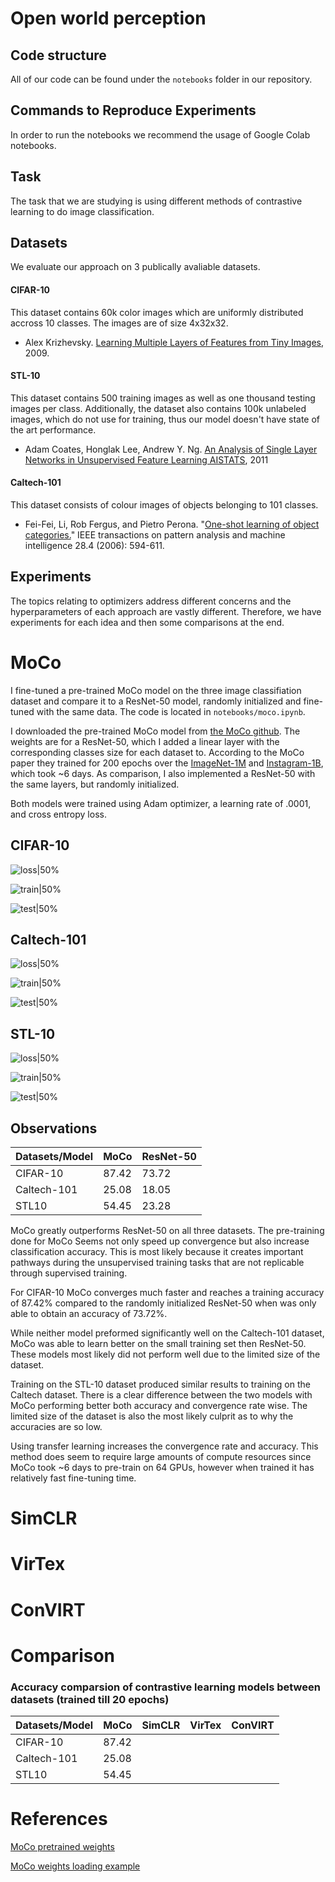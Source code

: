 # Open world perception

## Code structure

All of our code can be found under the `notebooks` folder in our repository. 

## Commands to Reproduce Experiments

In order to run the notebooks we recommend the usage of Google Colab notebooks. 

## Task

The task that we are studying is using different methods of contrastive learning to do image classification.

## Datasets

We evaluate our approach on 3 publically avaliable datasets. 

#### CIFAR-10

This dataset contains 60k color images which are uniformly distributed accross 10 classes. The images are of size 4x32x32. 
- Alex Krizhevsky. [Learning Multiple Layers of Features from Tiny Images](https://www.cs.toronto.edu/~kriz/learning-features-2009-TR.pdf), 2009.

#### STL-10

This dataset contains 500 training images as well as one thousand testing images per class. Additionally, the dataset also contains 100k unlabeled images, which do not use for training, thus our model doesn't have state of the art performance.

- Adam Coates, Honglak Lee, Andrew Y. Ng. [An Analysis of Single Layer Networks in Unsupervised Feature Learning AISTATS](https://cs.stanford.edu/~acoates/papers/coatesleeng_aistats_2011.pdf), 2011

#### Caltech-101

This dataset consists of colour images of objects belonging to 101 classes. 
- Fei-Fei, Li, Rob Fergus, and Pietro Perona. "[One-shot learning of object categories.](http://vision.stanford.edu/documents/Fei-FeiFergusPerona2006.pdf)" IEEE transactions on pattern analysis and machine intelligence 28.4 (2006): 594-611.

## Experiments

The topics relating to optimizers address different concerns and the hyperparameters of each approach are vastly different. Therefore, we have experiments for each idea and then some comparisons at the end.

# MoCo
I fine-tuned a pre-trained MoCo model on the three image classifiation dataset and compare it to a ResNet-50 model, randomly initialized and fine-tuned with the same data. The code is located in `notebooks/moco.ipynb`.

I downloaded the pre-trained MoCo model from [the MoCo github](https://github.com/facebookresearch/moco). The weights are for a ResNet-50, which I added a linear layer with the corresponding classes size for each dataset to. According to the MoCo paper they trained for 200 epochs over the [ImageNet-1M](https://www.image-net.org) and [Instagram-1B](https://paperswithcode.com/dataset/ig-1b-targeted), which took ~6 days. As comparison, I also implemented a ResNet-50 with the same layers, but randomly initialized.

Both models were trained using Adam optimizer, a learning rate of .0001, and cross entropy loss.

## CIFAR-10

![loss|50%](images/train_loss_cifar.png)

![train|50%](images/train_acc_cifar.png)

![test|50%](images/test_acc_cifar.png)

## Caltech-101

![loss|50%](images/train_loss_cal.png)

![train|50%](images/train_acc_cal.png)

![test|50%](images/test_acc_cal.png)

## STL-10

![loss|50%](images/train_loss_stl.png)

![train|50%](images/train_acc_stl.png)

![test|50%](images/test_acc_stl.png)

## Observations

| Datasets/Model | MoCo | ResNet-50 |
|---|---|---|
| CIFAR-10 | 87.42 | 73.72 |
| Caltech-101 | 25.08 | 18.05 |
| STL10 | 54.45 | 23.28 | 

MoCo greatly outperforms ResNet-50 on all three datasets. The pre-training done for MoCo Seems not only speed up convergence but also increase classification accuracy. This is most likely because it creates important pathways during the unsupervised training tasks that are not replicable through supervised training.

For CIFAR-10 MoCo converges much faster and reaches a training accuracy of 87.42% compared to the randomly initialized ResNet-50 when was only able to obtain an accuracy of 73.72%. 

While neither model preformed significantly well on the Caltech-101 dataset, MoCo was able to learn better on the small training set then ResNet-50. These models most likely did not perform well due to the limited size of the dataset.

Training on the STL-10 dataset produced similar results to training on the Caltech dataset. There is a clear difference between the two models with MoCo performing better both accuracy and convergence rate wise. The limited size of the dataset is also the most likely culprit as to why the accuracies are so low.

Using transfer learning increases the convergence rate and accuracy. This method does seem to require large amounts of compute resources since MoCo took ~6 days to pre-train on 64 GPUs, however when trained it has relatively fast fine-tuning time.


# SimCLR

# VirTex

# ConVIRT

# Comparison

### Accuracy comparsion of contrastive learning models between datasets (trained till 20 epochs) 

| Datasets/Model | MoCo | SimCLR | VirTex | ConVIRT |
|---|---|---|---|---|
| CIFAR-10 | 87.42 |  |  |   | 
| Caltech-101 | 25.08 |  |  |  | 
| STL10 | 54.45 |  |  |  |  

# References

[MoCo pretrained weights](https://github.com/facebookresearch/moco)

[MoCo weights loading example](https://discuss.pytorch.org/t/how-to-load-moco-model-weights-that-are-stored-as-an-state-dict/111549/4)



